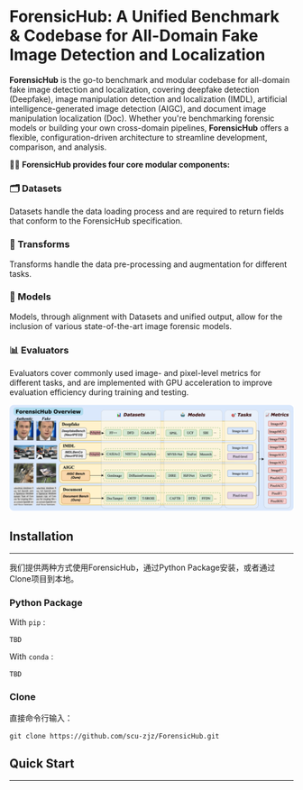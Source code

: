 # ForensicHub: A Unified Benchmark & Codebase for All-Domain Fake Image Detection and Localization

**ForensicHub** is the go-to benchmark and modular codebase for all-domain fake image detection and localization,
covering deepfake detection (Deepfake), image manipulation detection and localization (IMDL), artificial
intelligence-generated image detection (AIGC), and document image manipulation localization (Doc). Whether you're
benchmarking
forensic models or building your own cross-domain pipelines, **ForensicHub** offers a flexible, configuration-driven
architecture to streamline development, comparison, and analysis.

🕵️‍♂️ **ForensicHub provides four core modular components:**

### 🗂️ Datasets

Datasets handle the data loading process and are required to return fields that conform to the ForensicHub
specification.

### 🔧 Transforms

Transforms handle the data pre-processing and augmentation for different tasks.

### 🧠 Models

Models, through alignment with Datasets and unified output, allow for the inclusion of various
state-of-the-art image forensic models.

### 📊 Evaluators

Evaluators cover commonly used image- and pixel-level metrics for different tasks, and are implemented with GPU
acceleration to improve evaluation efficiency during training and testing.


![](./images/overview.png)


## Installation

---

我们提供两种方式使用ForensicHub，通过Python Package安装，或者通过Clone项目到本地。

### Python Package
With `pip` :
```
TBD
```
With `conda` :
```
TBD
```

### Clone
直接命令行输入：
```
git clone https://github.com/scu-zjz/ForensicHub.git
```

## Quick Start

---



[//]: # (## 开发用链接：)

[//]: # (- [文档Github仓库]&#40;https://github.com/scu-zjz/ForensicHub-doc&#41;)

[//]: # (- [文档的主页]&#40;https://scu-zjz.github.io/ForensicHub-doc/&#41;)

[//]: # (- [PyPi]&#40;https://pypi.org/project/forensichub/&#41;)

[//]: # (## Reference链接)

[//]: # (- [DeepfakeBench原生仓库]&#40;https://github.com/SCLBD/DeepfakeBench&#41;)

[//]: # (- [DeepfakeBench我们版本]&#40;https://github.com/scu-zjz/DeepfakeBench&#41;)

[//]: # (- [AIGCBench]&#40;https://github.com/Ekko-zn/AIGCDetectBenchmark?tab=readme-ov-file&#41;)

[//]: # ()

[//]: # (## Local install)

[//]: # (本地开发者安装（实时更新）)

[//]: # (需要先切换到clone下来的ForensicHub的路径下，然后执行如下命令)

[//]: # (```shell)

[//]: # (pip install -e .)

[//]: # (```)

[//]: # (目前pypi仅仅用于站坑，暂时不要从pypi直接安装。)

[//]: # ()

[//]: # (## One-line Training/testing)

[//]: # (```)

[//]: # (forhub train /mnt/data0/xiaochen/workspace/fornhub/ForensicHub/ForensicHub/statics/aigc/train_resnet.yaml)

[//]: # (```)

[//]: # ()

[//]: # (```)

[//]: # (forhub test /mnt/data0/xiaochen/workspace/fornhub/ForensicHub/ForensicHub/statics/aigc/test_resnet.yaml)

[//]: # (```)

[//]: # ()

[//]: # (## IMDLBenCo式的代码生成和Training)

[//]: # (找一个干净的工作路径，然后执行如下指令：)

[//]: # (```)

[//]: # (forhub init)

[//]: # (```)

[//]: # ()

[//]: # (这样就会在这个路径下生成所需的yaml和shell脚本，其中`run.sh`作为全局入口，这个模式鼓励任意修改代码。)

[//]: # ()

[//]: # (后续可能会添加`forhub init imdl` `forhub init aigc`这样的分支入口应对不同的情况。)

[//]: # ()

[//]: # (## Command Line)

[//]: # (查看版本)

[//]: # (```)

[//]: # (forhub -v )

[//]: # (```)

[//]: # ()

[//]: # (初始化（目前没有实现功能）：)

[//]: # (```)

[//]: # (forhub init)

[//]: # (```)

[//]: # ()

[//]: # ()

[//]: # (## TODO list)

[//]: # (- [ ] 完善文档)

[//]: # (- [ ] 确定所有CMD的功能和接口API形式)

[//]: # (- [ ] 缝合朱哥的Deepfake部分)

[//]: # (- [ ] 测试image-level的F1分数。)

[//]: # ()

[//]: # (## Repo Structure:)

[//]: # (- common # 通用组件)

[//]: # (- core # 核心组件，用户接入时需要继承base_dataset,base_model,base_transform三个组件并注册，用户需要自己保证使用的dataset输出与model的输入对应)

[//]: # (- tasks # 不同垂类任务的组件库)

[//]: # (- training_scripts # 训练和测试入口，以yaml格式配置管理，统一入口为run.sh)
